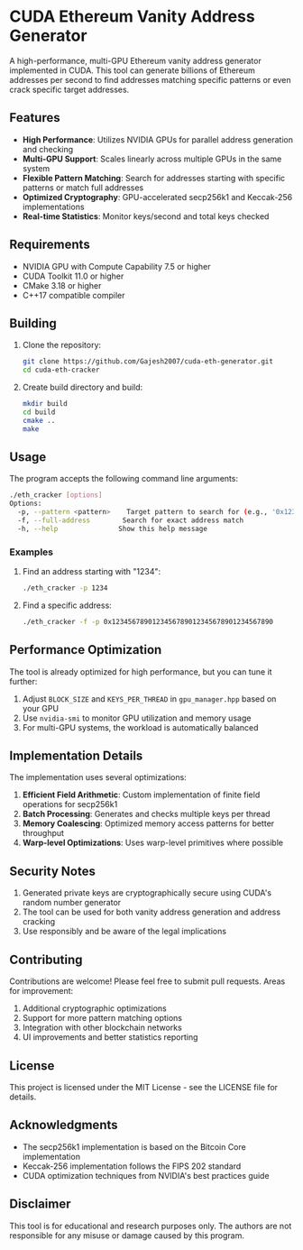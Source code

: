 # CUDA Ethereum Vanity Address Generator

A high-performance, multi-GPU Ethereum vanity address generator implemented in CUDA. This tool can generate billions of Ethereum addresses per second to find addresses matching specific patterns or even crack specific target addresses.

## Features

- **High Performance**: Utilizes NVIDIA GPUs for parallel address generation and checking
- **Multi-GPU Support**: Scales linearly across multiple GPUs in the same system
- **Flexible Pattern Matching**: Search for addresses starting with specific patterns or match full addresses
- **Optimized Cryptography**: GPU-accelerated secp256k1 and Keccak-256 implementations
- **Real-time Statistics**: Monitor keys/second and total keys checked

## Requirements

- NVIDIA GPU with Compute Capability 7.5 or higher
- CUDA Toolkit 11.0 or higher
- CMake 3.18 or higher
- C++17 compatible compiler

## Building

1. Clone the repository:
   ```bash
   git clone https://github.com/Gajesh2007/cuda-eth-generator.git
   cd cuda-eth-cracker
   ```

2. Create build directory and build:
   ```bash
   mkdir build
   cd build
   cmake ..
   make
   ```

## Usage

The program accepts the following command line arguments:

```bash
./eth_cracker [options]
Options:
  -p, --pattern <pattern>    Target pattern to search for (e.g., '0x1234')
  -f, --full-address        Search for exact address match
  -h, --help               Show this help message
```

### Examples

1. Find an address starting with "1234":
   ```bash
   ./eth_cracker -p 1234
   ```

2. Find a specific address:
   ```bash
   ./eth_cracker -f -p 0x1234567890123456789012345678901234567890
   ```

## Performance Optimization

The tool is already optimized for high performance, but you can tune it further:

1. Adjust `BLOCK_SIZE` and `KEYS_PER_THREAD` in `gpu_manager.hpp` based on your GPU
2. Use `nvidia-smi` to monitor GPU utilization and memory usage
3. For multi-GPU systems, the workload is automatically balanced

## Implementation Details

The implementation uses several optimizations:

1. **Efficient Field Arithmetic**: Custom implementation of finite field operations for secp256k1
2. **Batch Processing**: Generates and checks multiple keys per thread
3. **Memory Coalescing**: Optimized memory access patterns for better throughput
4. **Warp-level Optimizations**: Uses warp-level primitives where possible

## Security Notes

1. Generated private keys are cryptographically secure using CUDA's random number generator
2. The tool can be used for both vanity address generation and address cracking
3. Use responsibly and be aware of the legal implications

## Contributing

Contributions are welcome! Please feel free to submit pull requests. Areas for improvement:

1. Additional cryptographic optimizations
2. Support for more pattern matching options
3. Integration with other blockchain networks
4. UI improvements and better statistics reporting

## License

This project is licensed under the MIT License - see the LICENSE file for details.

## Acknowledgments

- The secp256k1 implementation is based on the Bitcoin Core implementation
- Keccak-256 implementation follows the FIPS 202 standard
- CUDA optimization techniques from NVIDIA's best practices guide

## Disclaimer

This tool is for educational and research purposes only. The authors are not responsible for any misuse or damage caused by this program. 
